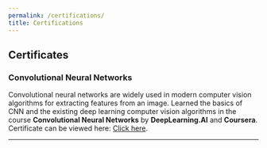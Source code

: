 ```yaml
---
permalink: /certifications/
title: Certifications
---
```


## Certificates

### **Convolutional Neural Networks**
Convolutional neural networks are widely used in modern computer vision algorithms for extracting features from an image. Learned the basics of CNN and the existing deep learning computer vision algorithms in the course **Convolutional Neural Networks** by **DeepLearning.AI** and **Coursera**.
<br>Certificate can be viewed here: <a href="https://coursera.org/share/1d4521886e2023a991e44b79e51e41af">Click here</a>.

---
